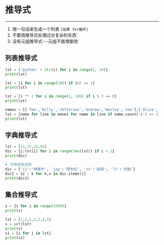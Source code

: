 # 推导式

---

1. 用一句话来生成一个列表 `[结果 for循环]`
2. 不要用推导式处理过分复杂的东西
3. 没有元组推导式---元组不能增删改

## 列表推导式

```python
lst = ['python' + str(i) for i in range(1, 16)]
print(lst)

lst = [i for i in range(100) if i%2 == 1]
print(lst)

lst = [i ** 2 for i in range(1, 100) if i % 3 == 0]
print(lst)

names = [['Tom','Billy','Jefferson','Andrew','Wesley','Joe'],['Alice','Jill','Ana','Wendy','Jennifer','Sherry','Eva']]
lst = [name for line in manes for name in line if name.count('e') == 2]
print(lst)
```

## 字典推导式

```python
lst = [11,22,33,44]
dic = {i:lst[i] for i in range(len(lst)) if i < 2}
print(dic)

# 字典键值装换
dic = {'jj':'林俊杰', 'jay':'周杰伦', 'zs':'赵四', 'ln':'刘能'}
dic1 = {v : k for k,v in dic.items()}
print(dic1)
```

## 集合推导式

```python
s = {i for i in range(1000)}
print(s)

lst = [1,2,1,3,2,4,5]
s = set(lst)
print(s)
s1 = {i for i in lst}
print(s1)
```
